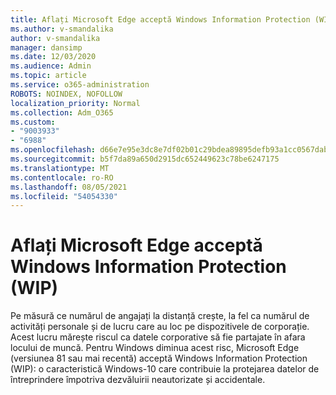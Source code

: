 ```yaml
---
title: Aflați Microsoft Edge acceptă Windows Information Protection (WIP)
ms.author: v-smandalika
author: v-smandalika
manager: dansimp
ms.date: 12/03/2020
ms.audience: Admin
ms.topic: article
ms.service: o365-administration
ROBOTS: NOINDEX, NOFOLLOW
localization_priority: Normal
ms.collection: Adm_O365
ms.custom:
- "9003933"
- "6988"
ms.openlocfilehash: d66e7e95e3dc8e7df02b01c29bdea89895defb93a1cc0567dabc3914a8af22f6
ms.sourcegitcommit: b5f7da89a650d2915dc652449623c78be6247175
ms.translationtype: MT
ms.contentlocale: ro-RO
ms.lasthandoff: 08/05/2021
ms.locfileid: "54054330"
---
```

# <a name="learn-how-microsoft-edge-supports-windows-information-protection-wip"></a>Aflați Microsoft Edge acceptă Windows Information Protection (WIP)

Pe măsură ce numărul de angajați la distanță crește, la fel ca numărul de activități personale și de lucru care au loc pe dispozitivele de corporație. Acest lucru mărește riscul ca datele corporative să fie partajate în afara locului de muncă. Pentru Windows diminua acest risc, Microsoft Edge (versiunea 81 sau mai recentă) acceptă Windows Information Protection (WIP): o caracteristică Windows-10 care contribuie la protejarea datelor de întreprindere împotriva dezvăluirii neautorizate și accidentale.
